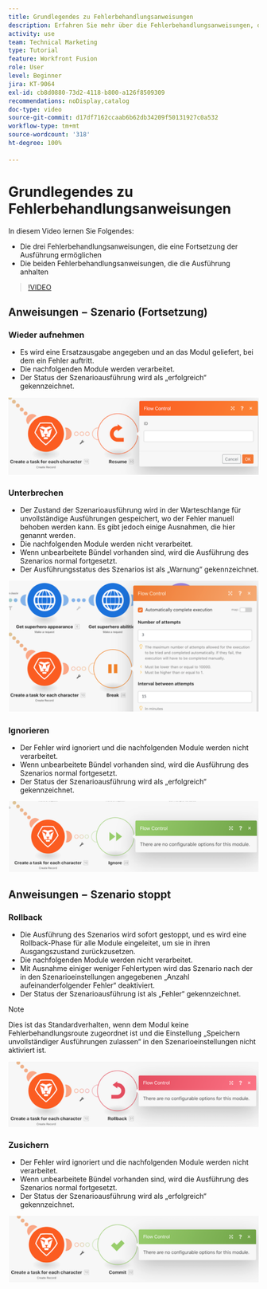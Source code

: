 ```yaml
---
title: Grundlegendes zu Fehlerbehandlungsanweisungen
description: Erfahren Sie mehr über die Fehlerbehandlungsanweisungen, die eine Fortsetzung der Ausführung in [!DNL Adobe Workfront Fusion]ermöglichen, und diejenigen, die die Ausführung anhalten.
activity: use
team: Technical Marketing
type: Tutorial
feature: Workfront Fusion
role: User
level: Beginner
jira: KT-9064
exl-id: cb8d0880-73d2-4118-b800-a126f8509309
recommendations: noDisplay,catalog
doc-type: video
source-git-commit: d17df7162ccaab6b62db34209f50131927c0a532
workflow-type: tm+mt
source-wordcount: '318'
ht-degree: 100%

---
```


# Grundlegendes zu Fehlerbehandlungsanweisungen

In diesem Video lernen Sie Folgendes:

* Die drei Fehlerbehandlungsanweisungen, die eine Fortsetzung der Ausführung ermöglichen
* Die beiden Fehlerbehandlungsanweisungen, die die Ausführung anhalten

>[!VIDEO](https://video.tv.adobe.com/v/335305/?quality=12&learn=on&enablevpops)

## Anweisungen − Szenario (Fortsetzung)

### Wieder aufnehmen

* Es wird eine Ersatzausgabe angegeben und an das Modul geliefert, bei dem ein Fehler auftritt.
* Die nachfolgenden Module werden verarbeitet.
* Der Status der Szenarioausführung wird als „erfolgreich“ gekennzeichnet.

![Ein Bild einer Anweisung „Wieder aufnehmen“](assets/troubleshooting-and-error-handling-2.png)

### Unterbrechen

* Der Zustand der Szenarioausführung wird in der Warteschlange für unvollständige Ausführungen gespeichert, wo der Fehler manuell behoben werden kann. Es gibt jedoch einige Ausnahmen, die hier genannt werden.
* Die nachfolgenden Module werden nicht verarbeitet.
* Wenn unbearbeitete Bündel vorhanden sind, wird die Ausführung des Szenarios normal fortgesetzt.
* Der Ausführungsstatus des Szenarios ist als „Warnung“ gekennzeichnet.

![Ein Bild einer Anweisung „Unterbrechen“](assets/troubleshooting-and-error-handling-3.png)

### Ignorieren

* Der Fehler wird ignoriert und die nachfolgenden Module werden nicht verarbeitet.
* Wenn unbearbeitete Bündel vorhanden sind, wird die Ausführung des Szenarios normal fortgesetzt.
* Der Status der Szenarioausführung wird als „erfolgreich“ gekennzeichnet.

![Ein Bild einer Anweisung „Ignorieren“](assets/troubleshooting-and-error-handling-4.png)

## Anweisungen − Szenario stoppt

### Rollback

* Die Ausführung des Szenarios wird sofort gestoppt, und es wird eine Rollback-Phase für alle Module eingeleitet, um sie in ihren Ausgangszustand zurückzusetzen.
* Die nachfolgenden Module werden nicht verarbeitet.
* Mit Ausnahme einiger weniger Fehlertypen wird das Szenario nach der in den Szenarioeinstellungen angegebenen „Anzahl aufeinanderfolgender Fehler“ deaktiviert.
* Der Status der Szenarioausführung ist als „Fehler“ gekennzeichnet.

>[!NOTE]
>
>Dies ist das Standardverhalten, wenn dem Modul keine Fehlerbehandlungsroute zugeordnet ist und die Einstellung „Speichern unvollständiger Ausführungen zulassen“ in den Szenarioeinstellungen nicht aktiviert ist.

![Ein Bild einer Rollback-Anweisung](assets/troubleshooting-and-error-handling-5.png)

### Zusichern

* Der Fehler wird ignoriert und die nachfolgenden Module werden nicht verarbeitet.
* Wenn unbearbeitete Bündel vorhanden sind, wird die Ausführung des Szenarios normal fortgesetzt.
* Der Status der Szenarioausführung wird als „erfolgreich“ gekennzeichnet.

![Ein Bild einer Commit-Anweisung](assets/troubleshooting-and-error-handling-6.png)
